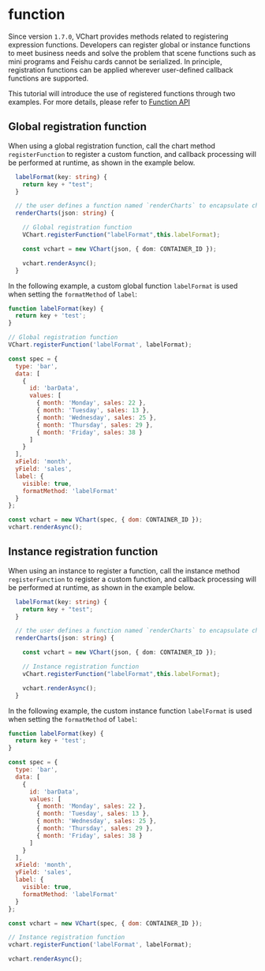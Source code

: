 # function

Since version `1.7.0`, VChart provides methods related to registering expression functions. Developers can register global or instance functions to meet business needs and solve the problem that scene functions such as mini programs and Feishu cards cannot be serialized. In principle, registration functions can be applied wherever user-defined callback functions are supported.

This tutorial will introduce the use of registered functions through two examples. For more details, please refer to [Function API](../../../api/API/function)

## Global registration function

When using a global registration function, call the chart method `registerFunction` to register a custom function, and callback processing will be performed at runtime, as shown in the example below.

```ts
  labelFormat(key: string) {
    return key + "test";
  }

  // the user defines a function named `renderCharts` to encapsulate chart rendering
  renderCharts(json: string) {

    // Global registration function
    VChart.registerFunction("labelFormat",this.labelFormat);

    const vchart = new VChart(json, { dom: CONTAINER_ID });

    vchart.renderAsync();
  }
```

In the following example, a custom global function `labelFormat` is used when setting the `formatMethod` of `label`:

```javascript livedemo
function labelFormat(key) {
  return key + 'test';
}

// Global registration function
VChart.registerFunction('labelFormat', labelFormat);

const spec = {
  type: 'bar',
  data: [
    {
      id: 'barData',
      values: [
        { month: 'Monday', sales: 22 },
        { month: 'Tuesday', sales: 13 },
        { month: 'Wednesday', sales: 25 },
        { month: 'Thursday', sales: 29 },
        { month: 'Friday', sales: 38 }
      ]
    }
  ],
  xField: 'month',
  yField: 'sales',
  label: {
    visible: true,
    formatMethod: 'labelFormat'
  }
};

const vchart = new VChart(spec, { dom: CONTAINER_ID });
vchart.renderAsync();
```

## Instance registration function

When using an instance to register a function, call the instance method `registerFunction` to register a custom function, and callback processing will be performed at runtime, as shown in the example below.

```ts
  labelFormat(key: string) {
    return key + "test";
  }

  // the user defines a function named `renderCharts` to encapsulate chart rendering
  renderCharts(json: string) {

    const vchart = new VChart(json, { dom: CONTAINER_ID });

    // Instance registration function
    vChart.registerFunction("labelFormat",this.labelFormat);

    vchart.renderAsync();
  }
```

In the following example, the custom instance function `labelFormat` is used when setting the `formatMethod` of `label`:

```javascript livedemo
function labelFormat(key) {
  return key + 'test';
}

const spec = {
  type: 'bar',
  data: [
    {
      id: 'barData',
      values: [
        { month: 'Monday', sales: 22 },
        { month: 'Tuesday', sales: 13 },
        { month: 'Wednesday', sales: 25 },
        { month: 'Thursday', sales: 29 },
        { month: 'Friday', sales: 38 }
      ]
    }
  ],
  xField: 'month',
  yField: 'sales',
  label: {
    visible: true,
    formatMethod: 'labelFormat'
  }
};

const vchart = new VChart(spec, { dom: CONTAINER_ID });

// Instance registration function
vchart.registerFunction('labelFormat', labelFormat);

vchart.renderAsync();
```
